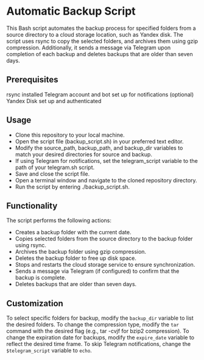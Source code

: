 # Automatic Backup Script

This Bash script automates the backup process for specified folders from a source directory to a cloud storage location, such as Yandex disk. The script uses rsync to copy the selected folders, and archives them using gzip compression. Additionally, it sends a message via Telegram upon completion of each backup and deletes backups that are older than seven days.

## Prerequisites
rsync installed
Telegram account and bot set up for notifications (optional)
Yandex Disk set up and authenticated

## Usage

- Clone this repository to your local machine.
- Open the script file (backup_script.sh) in your preferred text editor.
- Modify the source_path, backup_path, and backup_dir variables to match your desired directories for source and backup.
- If using Telegram for notifications, set the telegram_script variable to the path of your telegram.sh script.
- Save and close the script file.
- Open a terminal window and navigate to the cloned repository directory.
- Run the script by entering ./backup_script.sh.

## Functionality

The script performs the following actions:

- Creates a backup folder with the current date.
- Copies selected folders from the source directory to the backup folder using rsync.
- Archives the backup folder using gzip compression.
- Deletes the backup folder to free up disk space.
- Stops and restarts the cloud storage service to ensure synchronization.
- Sends a message via Telegram (if configured) to confirm that the backup is complete.
- Deletes backups that are older than seven days.

## Customization

To select specific folders for backup, modify the `backup_dir` variable to list the desired folders.
To change the compression type, modify the `tar` command with the desired flag (e.g., tar -cvjf for bzip2 compression).
To change the expiration date for backups, modify the `expire_date` variable to reflect the desired time frame.
To skip Telegram notifications, change the `$telegram_script` variable to `echo`.